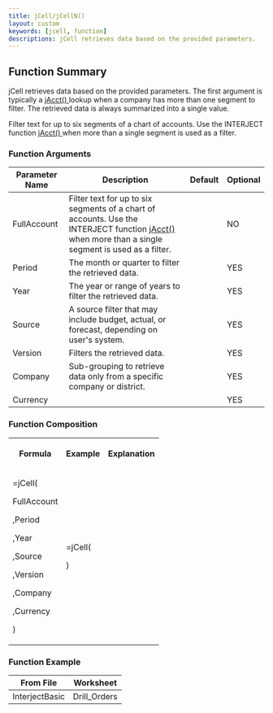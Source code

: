 ```yaml
---
title: jCell/jCellN()
layout: custom
keywords: [jcell, function]
descriptions: jCell retrieves data based on the provided parameters. 
---
```


##  Function Summary 

jCell retrieves data based on the provided parameters. The first argument is typically a [ jAcct() ](/wIndex/jAcct.html) lookup when a company has more than one segment to filter. The retrieved data is always summarized into a single value. 


Filter text for up to six segments of a chart of accounts. Use the INTERJECT function [ jAcct() ](/wIndex/jAcct.html) when more than a single segment is used as a filter. 

###  Function Arguments   

| Parameter Name | Description                                                                                                                                                                | Default | Optional |
| -------------- | -------------------------------------------------------------------------------------------------------------------------------------------------------------------------- | ------- | -------- |
| FullAccount    | Filter text for up to six segments of a chart of accounts. Use the INTERJECT function [ jAcct() ](/wIndex/jAcct.html) when more than a single segment is used as a filter. |         | NO       |
| Period         | The month or quarter to filter the retrieved data.                                                                                                                         |         | YES      |
| Year           | The year or range of years to filter the retrieved data.                                                                                                                   |         | YES      |
| Source         | A source filter that may include budget, actual, or forecast, depending on user's system.                                                                                  |         | YES      |
| Version        | Filters the retrieved data.                                                                                                                                                |         | YES      |
| Company        | Sub-grouping to retrieve data only from a specific company or district.                                                                                                    |         | YES      |
| Currency       |                                                                                                                                                                            |         | YES      |

###  Function Composition   
  
<table>  
<tr>  
<th>

Formula 
</th>  
<th>

Example 
</th>  
<th>

Explanation 
</th> </tr>  
<tr>  
<td>

=jCell( 

FullAccount 

,Period 

,Year 

,Source 

,Version 

,Company 

,Currency 

) 

</td>  
<td>

=jCell( 

) 

</td>  
<td>

</td> </tr> </table>

###  Function Example   

| From File      | Worksheet    |
| -------------- | ------------ |
| InterjectBasic | Drill_Orders |

